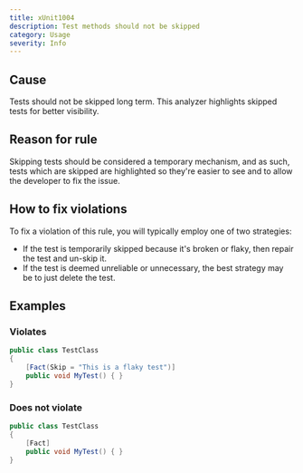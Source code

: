 ```yaml
---
title: xUnit1004
description: Test methods should not be skipped
category: Usage
severity: Info
---
```


## Cause

Tests should not be skipped long term. This analyzer highlights skipped tests for better visibility.

## Reason for rule

Skipping tests should be considered a temporary mechanism, and as such, tests which are skipped are highlighted so they're easier to see and to allow the developer to fix the issue.

## How to fix violations

To fix a violation of this rule, you will typically employ one of two strategies:

* If the test is temporarily skipped because it's broken or flaky, then repair the test and un-skip it.
* If the test is deemed unreliable or unnecessary, the best strategy may be to just delete the test.

## Examples

### Violates

```csharp
public class TestClass
{
	[Fact(Skip = "This is a flaky test")]
	public void MyTest() { }
}
```

### Does not violate

```csharp
public class TestClass
{
	[Fact]
	public void MyTest() { }
}
```
